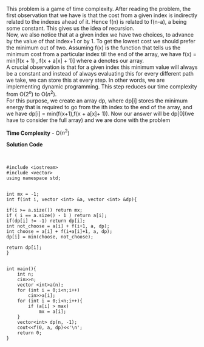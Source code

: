 This problem is a game of time complexity. After reading the problem, the first observation that we have is that the cost from a given index is indirectly related to the indexes ahead of it. Hence f(n) is related to f(n-a), a being some constant. This gives us the idea of recursion. <br/>
Now, we also notice that at a given index we have two choices, to advance by the value of that index+1 or by 1. To get the lowest cost we should prefer the minimum out of two. Assuming f(x) is the function that tells us the minimum cost from a particular index till the end of the array, we have f(x) = min[f(x + 1) , f(x + a[x] + 1)] where a denotes our array. <br/>
A crucial observation is that for a given index this minimum value will always be a constant and instead of always evaluating this for every different path we take, we can store this at every step. In other words, we are implementing dynamic programming. This step reduces our time complexity from O($2^n$) to O($n^2$). 
<br/>For this purpose, we create an array dp, where dp[i] stores the minimum energy that is required to go from the ith index to the end of the array, and we have dp[i] = min(f(x+1),f(x + a[x]+ 1)). Now our answer will be dp[0](we have to consider the full array)
and we are done with the problem

**Time Complexity** -  O($n^2$)

**Solution Code** 

<br/>

    
    #include <iostream>
    #include <vector>
    using namespace std;


    int mx = -1;
    int f(int i, vector <int> &a, vector <int> &dp){

    if(i >= a.size()) return mx;
    if ( i == a.size() - 1 ) return a[i];
    if(dp[i] != -1) return dp[i];
    int not_choose = a[i] + f(i+1, a, dp);
    int choose = a[i] + f(i+a[i]+1, a, dp);
    dp[i] = min(choose, not_choose);

    return dp[i];
    }


    int main(){
        int n;
        cin>>n;
        vector <int>a(n);
        for (int i = 0;i<n;i++)
            cin>>a[i];
        for (int i = 0;i<n;i++){
            if (a[i] > max)
                mx = a[i];
        }
        vector<int> dp(n, -1);
        cout<<f(0, a, dp)<<'\n';
        return 0;
    }

